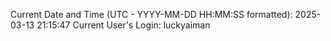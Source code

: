 Current Date and Time (UTC - YYYY-MM-DD HH:MM:SS formatted): 2025-03-13 21:15:47
Current User's Login: luckyaiman
